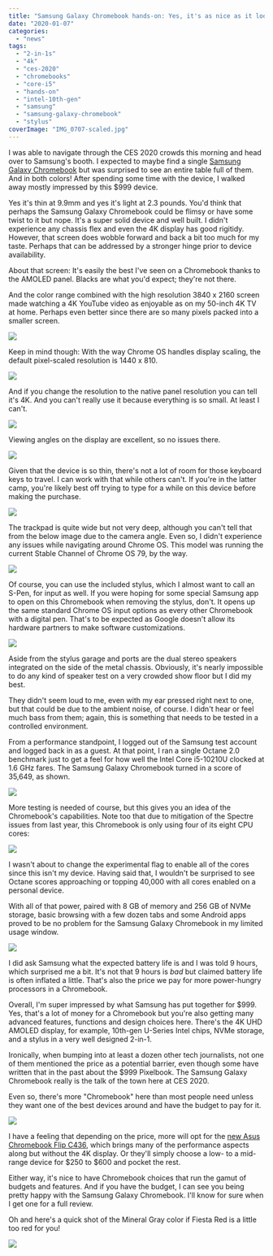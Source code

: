```yaml
---
title: "Samsung Galaxy Chromebook hands-on: Yes, it's as nice as it looks"
date: "2020-01-07"
categories: 
  - "news"
tags: 
  - "2-in-1s"
  - "4k"
  - "ces-2020"
  - "chromebooks"
  - "core-i5"
  - "hands-on"
  - "intel-10th-gen"
  - "samsung"
  - "samsung-galaxy-chromebook"
  - "stylus"
coverImage: "IMG_0707-scaled.jpg"
---
```


I was able to navigate through the CES 2020 crowds this morning and head over to Samsung's booth. I expected to maybe find a single [Samsung Galaxy Chromebook](https://www.aboutchromebooks.com/news/samsung-galaxy-chromebook-specifications-release-date-price-ces-2020/) but was surprised to see an entire table full of them. And in both colors! After spending some time with the device, I walked away mostly impressed by this $999 device.

Yes it's thin at 9.9mm and yes it's light at 2.3 pounds. You'd think that perhaps the Samsung Galaxy Chromebook could be flimsy or have some twist to it but nope. It's a super solid device and well built. I didn't experience any chassis flex and even the 4K display has good rigitidy. However, that screen does wobble forward and back a bit too much for my taste. Perhaps that can be addressed by a stronger hinge prior to device availability.

About that screen: It's easily the best I've seen on a Chromebook thanks to the AMOLED panel. Blacks are what you'd expect; they're not there.

And the color range combined with the high resolution 3840 x 2160 screen made watching a 4K YouTube video as enjoyable as on my 50-inch 4K TV at home. Perhaps even better since there are so many pixels packed into a smaller screen.

![](images/IMG_0718-1024x768.jpg)

Keep in mind though: With the way Chrome OS handles display scaling, the default pixel-scaled resolution is 1440 x 810.

![](images/IMG_0725-1024x768.jpg)

And if you change the resolution to the native panel resolution you can tell it's 4K. And you can't really use it because everything is so small. At least I can't.

![](images/IMG_0726-1024x768.jpg)

Viewing angles on the display are excellent, so no issues there.

![](images/IMG_0708-1024x768.jpg)

Given that the device is so thin, there's not a lot of room for those keyboard keys to travel. I can work with that while others can't. If you're in the latter camp, you're likely best off trying to type for a while on this device before making the purchase.

![](images/IMG_0711-1-1024x473.jpg)

The trackpad is quite wide but not very deep, although you can't tell that from the below image due to the camera angle. Even so, I didn't experience any issues while navigating around Chrome OS. This model was running the current Stable Channel of Chrome OS 79, by the way.

![](images/IMG_0722-1024x494.jpg)

Of course, you can use the included stylus, which I almost want to call an S-Pen, for input as well. If you were hoping for some special Samsung app to open on this Chromebook when removing the stylus, don't. It opens up the same standard Chrome OS input options as every other Chromebook with a digital pen. That's to be expected as Google doesn't allow its hardware partners to make software customizations.

![](images/IMG_0723-1024x768.jpg)

Aside from the stylus garage and ports are the dual stereo speakers integrated on the side of the metal chassis. Obviously, it's nearly impossible to do any kind of speaker test on a very crowded show floor but I did my best.

They didn't seem loud to me, even with my ear pressed right next to one, but that could be due to the ambient noise, of course. I didn't hear or feel much bass from them; again, this is something that needs to be tested in a controlled environment.

From a performance standpoint, I logged out of the Samsung test account and logged back in as a guest. At that point, I ran a single Octane 2.0 benchmark just to get a feel for how well the Intel Core i5-10210U clocked at 1.6 GHz fares. The Samsung Galaxy Chromebook turned in a score of 35,649, as shown.

![](images/IMG_0712-1024x768.jpg)

More testing is needed of course, but this gives you an idea of the Chromebook's capabilities. Note too that due to mitigation of the Spectre issues from last year, this Chromebook is only using four of its eight CPU cores:

![](images/IMG_0732-1024x768.jpg)

I wasn't about to change the experimental flag to enable all of the cores since this isn't my device. Having said that, I wouldn't be surprised to see Octane scores approaching or topping 40,000 with all cores enabled on a personal device.

With all of that power, paired with 8 GB of memory and 256 GB of NVMe storage, basic browsing with a few dozen tabs and some Android apps proved to be no problem for the Samsung Galaxy Chromebook in my limited usage window.

![](images/IMG_0707-1024x768.jpg)

I did ask Samsung what the expected battery life is and I was told 9 hours, which surprised me a bit. It's not that 9 hours is _bad_ but claimed battery life is often inflated a little. That's also the price we pay for more power-hungry processors in a Chromebook.

Overall, I'm super impressed by what Samsung has put together for $999. Yes, that's a lot of money for a Chromebook but you're also getting many advanced features, functions and design choices here. There's the 4K UHD AMOLED display, for example, 10th-gen U-Series Intel chips, NVMe storage, and a stylus in a very well designed 2-in-1.

Ironically, when bumping into at least a dozen other tech journalists, not one of them mentioned the price as a potential barrier, even though some have written that in the past about the $999 Pixelbook. The Samsung Galaxy Chromebook really is the talk of the town here at CES 2020.

Even so, there's more "Chromebook" here than most people need unless they want one of the best devices around and have the budget to pay for it.

![](images/Chromebook-Flip_C436_Aerogel-White_Intel-Project-Athena-e1578432933360-1024x665.png)

I have a feeling that depending on the price, more will opt for the [new Asus Chromebook Flip C436](https://www.aboutchromebooks.com/news/asus-chromebook-flip-c436-specifications-release-date-price-ces-2020/), which brings many of the performance aspects along but without the 4K display. Or they'll simply choose a low- to a mid-range device for $250 to $600 and pocket the rest.

Either way, it's nice to have Chromebook choices that run the gamut of budgets and features. And if you have the budget, I can see you being pretty happy with the Samsung Galaxy Chromebook. I'll know for sure when I get one for a full review.

Oh and here's a quick shot of the Mineral Gray color if Fiesta Red is a little too red for you!

![](images/IMG_0730-1024x768.jpg)
